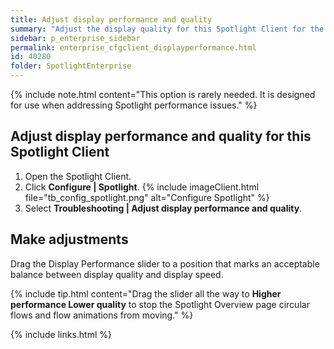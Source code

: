 ```yaml
---
title: Adjust display performance and quality
summary: "Adjust the display quality for this Spotlight Client for the Spotlight Overview pages and drilldowns. Display quality is balanced against the speed at which Spotlight delivers information."
sidebar: p_enterprise_sidebar
permalink: enterprise_cfgclient_displayperformance.html
id: 40280
folder: SpotlightEnterprise
---
```




{% include note.html content="This option is rarely needed. It is designed for use when addressing Spotlight performance issues." %}


## Adjust display performance and quality for this Spotlight Client

1. Open the Spotlight Client.
2. Click **Configure \| Spotlight**.
   {% include imageClient.html file="tb_config_spotlight.png" alt="Configure Spotlight" %}
3. Select **Troubleshooting \| Adjust display performance and quality**.


## Make adjustments

Drag the Display Performance slider to a position that marks an acceptable balance between display quality and display speed.

{% include tip.html content="Drag the slider all the way to **Higher performance Lower quality** to stop the Spotlight Overview page circular flows and flow animations from moving." %}




{% include links.html %}
